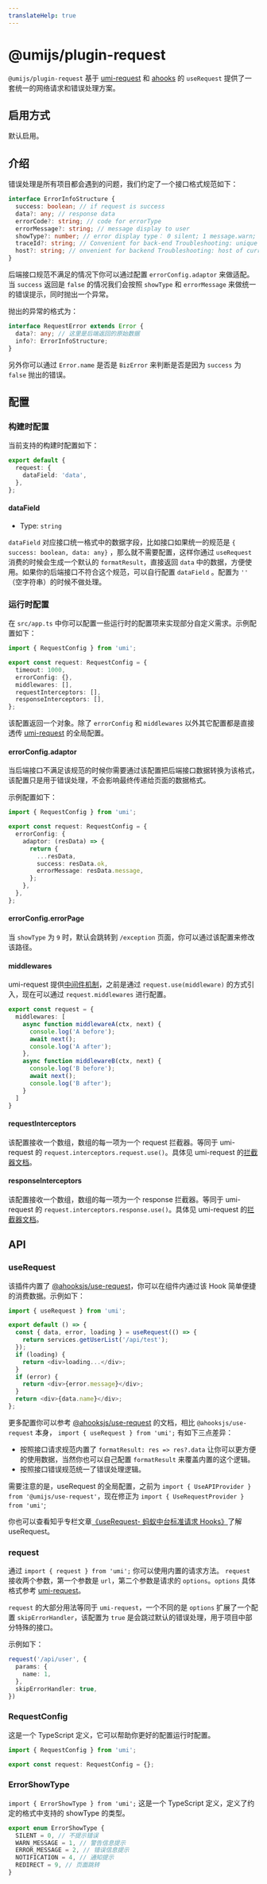 ```yaml
---
translateHelp: true
---
```


# @umijs/plugin-request


`@umijs/plugin-request` 基于 [umi-request](https://github.com/umijs/umi-request) 和 [ahooks](http://ahooks.js.org/hooks) 的 `useRequest` 提供了一套统一的网络请求和错误处理方案。

## 启用方式

默认启用。

## 介绍

错误处理是所有项目都会遇到的问题，我们约定了一个接口格式规范如下：

```typescript
interface ErrorInfoStructure {
  success: boolean; // if request is success
  data?: any; // response data
  errorCode?: string; // code for errorType
  errorMessage?: string; // message display to user 
  showType?: number; // error display type： 0 silent; 1 message.warn; 2 message.error; 4 notification; 9 page
  traceId?: string; // Convenient for back-end Troubleshooting: unique request ID
  host?: string; // onvenient for backend Troubleshooting: host of current access server
}
```

后端接口规范不满足的情况下你可以通过配置 `errorConfig.adaptor` 来做适配。当 `success` 返回是 `false` 的情况我们会按照 `showType` 和 `errorMessage` 来做统一的错误提示，同时抛出一个异常。

抛出的异常的格式为：

```typescript
interface RequestError extends Error {
  data?: any; // 这里是后端返回的原始数据
  info?: ErrorInfoStructure;
}
```

另外你可以通过 `Error.name` 是否是 `BizError` 来判断是否是因为 `success` 为 `false` 抛出的错误。

## 配置

### 构建时配置

当前支持的构建时配置如下：

```typescript
export default {
  request: {
    dataField: 'data',
  },
};
```

#### dataField

* Type: `string`

`dataField` 对应接口统一格式中的数据字段，比如接口如果统一的规范是 `{ success: boolean, data: any}` ，那么就不需要配置，这样你通过 `useRequest` 消费的时候会生成一个默认的 `formatResult`，直接返回 `data` 中的数据，方便使用。如果你的后端接口不符合这个规范，可以自行配置 `dataField` 。配置为 `''` （空字符串）的时候不做处理。

### 运行时配置

在 `src/app.ts` 中你可以配置一些运行时的配置项来实现部分自定义需求。示例配置如下：

```typescript
import { RequestConfig } from 'umi';

export const request: RequestConfig = {
  timeout: 1000,
  errorConfig: {},
  middlewares: [],
  requestInterceptors: [],
  responseInterceptors: [],
};
```

该配置返回一个对象。除了 `errorConfig` 和 `middlewares` 以外其它配置都是直接透传 [umi-request](https://github.com/umijs/umi-request) 的全局配置。

#### errorConfig.adaptor

当后端接口不满足该规范的时候你需要通过该配置把后端接口数据转换为该格式，该配置只是用于错误处理，不会影响最终传递给页面的数据格式。

示例配置如下：

```typescript
import { RequestConfig } from 'umi';

export const request: RequestConfig = {
  errorConfig: {
    adaptor: (resData) => {
      return {
        ...resData,
        success: resData.ok,
        errorMessage: resData.message,
      };
    },
  },
};
```

#### errorConfig.errorPage

当 `showType` 为 `9` 时，默认会跳转到 `/exception` 页面，你可以通过该配置来修改该路径。

#### middlewares

umi-request 提供[中间件机制](https://github.com/umijs/umi-request#middleware)，之前是通过 `request.use(middleware)` 的方式引入，现在可以通过 `request.middlewares` 进行配置。

```typescript
export const request = {
  middlewares: [
    async function middlewareA(ctx, next) {
      console.log('A before');
      await next();
      console.log('A after');
    },
    async function middlewareB(ctx, next) {
      console.log('B before');
      await next();
      console.log('B after');
    }
  ]
}
```

#### requestInterceptors

该配置接收一个数组，数组的每一项为一个 request 拦截器。等同于 umi-request 的 `request.interceptors.request.use()`。具体见 umi-request 的[拦截器文档](https://github.com/umijs/umi-request#interceptor)。

#### responseInterceptors

该配置接收一个数组，数组的每一项为一个 response 拦截器。等同于 umi-request 的 `request.interceptors.response.use()`。具体见 umi-request 的[拦截器文档](https://github.com/umijs/umi-request#interceptor)。

## API

### useRequest

该插件内置了 [@ahooksjs/use-request](https://ahooks.js.org/zh-CN/hooks/async)，你可以在组件内通过该 Hook 简单便捷的消费数据。示例如下：

```typescript
import { useRequest } from 'umi';

export default () => {
  const { data, error, loading } = useRequest(() => {
    return services.getUserList('/api/test');
  });
  if (loading) {
    return <div>loading...</div>;
  }
  if (error) {
    return <div>{error.message}</div>;
  }
  return <div>{data.name}</div>;
};
```

更多配置你可以参考  [@ahooksjs/use-request](https://ahooks.js.org/zh-CN/hooks/async) 的文档，相比  `@ahooksjs/use-request` 本身， `import { useRequest } from 'umi';` 有如下三点差异：

- 按照接口请求规范内置了 `formatResult: res => res?.data` 让你可以更方便的使用数据，当然你也可以自己配置 `formatResult` 来覆盖内置的这个逻辑。
- 按照接口错误规范统一了错误处理逻辑。

需要注意的是，useRequest 的全局配置，之前为 `import { UseAPIProvider } from '@umijs/use-request'`，现在修正为 `import { UseRequestProvider } from 'umi'`;

你也可以查看知乎专栏文章[《useRequest- 蚂蚁中台标准请求 Hooks》](https://zhuanlan.zhihu.com/p/106796295)了解 useRequest。

### request

通过 `import { request } from 'umi';` 你可以使用内置的请求方法。 `request` 接收两个参数，第一个参数是 `url`，第二个参数是请求的 `options`。`options` 具体格式参考 [umi-request](https://github.com/umijs/umi-request)。

`request` 的大部分用法等同于 `umi-request`，一个不同的是 `options` 扩展了一个配置 `skipErrorHandler`，该配置为 `true` 是会跳过默认的错误处理，用于项目中部分特殊的接口。

示例如下：

```typescript
request('/api/user', {
  params: {
    name: 1,
  },
  skipErrorHandler: true,
})
```

### RequestConfig

这是一个 TypeScript 定义，它可以帮助你更好的配置运行时配置。

```typescript
import { RequestConfig } from 'umi';

export const request: RequestConfig = {};
```

### ErrorShowType

`import { ErrorShowType } from 'umi';` 这是一个 TypeScript 定义，定义了约定的格式中支持的 showType 的类型。

```typescript
export enum ErrorShowType {
  SILENT = 0, // 不提示错误
  WARN_MESSAGE = 1, // 警告信息提示
  ERROR_MESSAGE = 2, // 错误信息提示
  NOTIFICATION = 4, // 通知提示
  REDIRECT = 9, // 页面跳转
}
```
